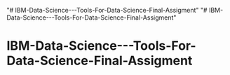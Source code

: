 "# IBM-Data-Science---Tools-For-Data-Science-Final-Assigment" 
"# IBM-Data-Science---Tools-For-Data-Science-Final-Assigment" 
# IBM-Data-Science---Tools-For-Data-Science-Final-Assigment
